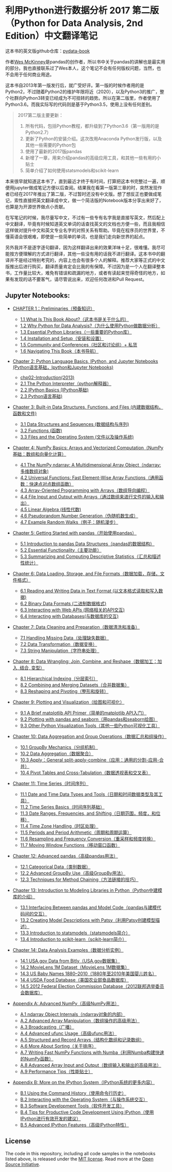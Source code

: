 # 利用Python进行数据分析 2017 第二版 （Python for Data Analysis, 2nd Edition）中文翻译笔记

这本书的英文版github仓库：[pydata-book](https://github.com/wesm/pydata-book)

作者[Wes McKinney](https://github.com/wesm)是pandas的创作者，所以书中关于pandas的讲解也是最实用的部分。我也直接联系过了Wes本人，这个笔记不会有任何版权问题，当然，也不会用于任何商业用途。

这本书自2013年第一版发行后，就广受好评。第一版的时候作者用的是Python2，不过随着Python2的维护年限将近（2020），以及Python3的推广，整个社群向Python3转变已经成为不可扭转的趋势。所以在第二版里，作者使用了Python3.6。而我实际写的代码则是基于Python3.5，使用上没有任何差别。


> 2017第二版主要更新：
>1. 所有代码，包括Python教程，都升级到了Python3.6（第一版用的是Python2.7）
>2. 更新了Python的安装介绍。这次改用Anaconda Python发行版，以及其他一些需要的Python包
>3. 使用了最新的2017版pandas
>4. 新增了一章，用来介绍pandas的高级应用工具，和其他一些有用的小贴士
>5. 简单介绍了如何使用statsmodels和scikit-learn


本来很早就知道这本书了，直到最近才终于有时间，打算把这本书完整过一遍，顺便用jupyter做成笔记方便以后查阅。结果我在看第一版第三章的时，突然发现作者已经在2017年推出了第二版，不过暂时还没有中文版。想了想反正也要做成笔记，索性直接把英文翻译成中文，做一个简洁版的Notebook版本分享出来好了，也算是为开源世界做点小贡献。

在写笔记的时候，我尽量写中文，不过有一些专有名字我是直接写英文，然后配上中文翻译，毕竟有时候知道英文单词的话查找英文的文档也方便一些，而且我相信这样做对提升中文和英文专业名字的对照关系有帮助。毕竟在程序员的世界里，不懂英语会很艰难，即使是一些简单的单词，也是我们走向新世界的起点。

另外我并不是逐字逐句翻译，因为这样翻译出来的效果洋味十足，很难懂。我尽可能按方便理解的方式进行翻译，其他一些没有用的话我不进行翻译。这本书中的翻译并不是经过特别考究的，内容上也会有很多个人的解释。推荐大家等正式的中文版推出后进行购买，翻译质量肯定会比我的有保障。不过因为是一个人在翻译整本书，工作量比较大，难免有错误和疏漏的地方，或者有读起来觉得奇怪的地方，如果有发现的话不要客气，请尽管说出来，欢迎任何改进和Pull Request。



## Jupyter Notebooks:


* [CHAPTER 1：Preliminaries（预备知识）](http://nbviewer.jupyter.org/github/646420882/pydata-notebook/tree/master/Chapter-01/)
  - [1.1 What Is This Book About?（这本书是关于什么的）](http://nbviewer.jupyter.org/github/646420882/pydata-notebook/blob/master/Chapter-01/1.1%20What%20Is%20This%20Book%20About%3F%EF%BC%88%E8%BF%99%E6%9C%AC%E4%B9%A6%E6%98%AF%E5%85%B3%E4%BA%8E%E4%BB%80%E4%B9%88%E7%9A%84%EF%BC%89.ipynb)
  - [1.2 Why Python for Data Analysis?（为什么使用Python做数据分析）](http://nbviewer.jupyter.org/github/646420882/pydata-notebook/blob/master/Chapter-01/1.2%20Why%20Python%20for%20Data%20Analysis%3F%EF%BC%88%E4%B8%BA%E4%BB%80%E4%B9%88%E4%BD%BF%E7%94%A8Python%E5%81%9A%E6%95%B0%E6%8D%AE%E5%88%86%E6%9E%90%EF%BC%89.ipynb)
  - [1.3 Essential Python Libraries（一些重要的Python库）](http://nbviewer.jupyter.org/github/646420882/pydata-notebook/blob/master/Chapter-01/1.3%20Essential%20Python%20Libraries%EF%BC%88%E4%B8%80%E4%BA%9B%E9%87%8D%E8%A6%81%E7%9A%84Python%E5%BA%93%EF%BC%89.ipynb)
  - [1.4 Installation and Setup（安装和设置）](http://nbviewer.jupyter.org/github/646420882/pydata-notebook/blob/master/Chapter-01/1.4%20Installation%20and%20Setup%EF%BC%88%E5%AE%89%E8%A3%85%E5%92%8C%E8%AE%BE%E7%BD%AE%EF%BC%89.ipynb)
  - [1.5 Community and Conferences（社区和讨论组）+ 私货](http://nbviewer.jupyter.org/github/646420882/pydata-notebook/blob/master/Chapter-01/1.5%20Community%20and%20Conferences%EF%BC%88%E7%A4%BE%E5%8C%BA%E5%92%8C%E8%AE%A8%E8%AE%BA%E7%BB%84%EF%BC%89.ipynb)
  - [1.6 Navigating This Book（本书导航）](http://nbviewer.jupyter.org/github/646420882/pydata-notebook/blob/master/Chapter-01/1.6%20Navigating%20This%20Book%EF%BC%88%E6%9C%AC%E4%B9%A6%E5%AF%BC%E8%88%AA%EF%BC%89.ipynb)



* [Chapter 2: Python Language Basics, IPython, and Jupyter Notebooks (Python语言基础，Ipython和Jupyter Notebooks)](http://nbviewer.jupyter.org/github/646420882/pydata-notebook/tree/master/Chapter-02/)
  - [chp02-Introduction(2013)](http://nbviewer.jupyter.org/github/646420882/pydata-notebook/blob/master/Chapter-02/chp02-Introduction%282013%29.ipynb)
  - [2.1 The Python Interpreter（python解释器）](http://nbviewer.jupyter.org/github/646420882/pydata-notebook/blob/master/Chapter-02/2.1%20The%20Python%20Interpreter%EF%BC%88python%E8%A7%A3%E9%87%8A%E5%99%A8%EF%BC%89.ipynb)
  - [2.2 IPython Basics (IPython基础)](http://nbviewer.jupyter.org/github/646420882/pydata-notebook/blob/master/Chapter-02/2.2%20IPython%E5%9F%BA%E7%A1%80.ipynb)
  - [2.3 Python语言基础)](http://nbviewer.jupyter.org/github/646420882/pydata-notebook/blob/master/Chapter-02/2.3%20Python%E8%AF%AD%E8%A8%80%E5%9F%BA%E7%A1%80.ipynb)



* [Chapter 3: Built-in Data Structures, Functions, and Files (内建数据结构，函数和文件)](http://nbviewer.jupyter.org/github/646420882/pydata-notebook/tree/master/Chapter-03/)
  - [3.1 Data Structures and Sequences (数据结构与序列)](http://nbviewer.jupyter.org/github/646420882/pydata-notebook/blob/master/Chapter-03/3.1%20Data%20Structures%20and%20Sequences%20%28%E6%95%B0%E6%8D%AE%E7%BB%93%E6%9E%84%E4%B8%8E%E5%BA%8F%E5%88%97%29.ipynb)
  - [3.2 Functions (函数)](http://nbviewer.jupyter.org/github/646420882/pydata-notebook/blob/master/Chapter-03/3.2%20Functions%20%28%E5%87%BD%E6%95%B0%29.ipynb)
  - [3.3 Files and the Operating System (文件以及操作系统)](http://nbviewer.jupyter.org/github/646420882/pydata-notebook/blob/master/Chapter-03/3.3%20Files%20and%20the%20Operating%20System%20%28%E6%96%87%E4%BB%B6%E4%BB%A5%E5%8F%8A%E6%93%8D%E4%BD%9C%E7%B3%BB%E7%BB%9F%29.ipynb)


* [Chapter 4: NumPy Basics: Arrays and Vectorized Computation（NumPy基础：数组和向量化计算）](http://nbviewer.jupyter.org/github/646420882/pydata-notebook/tree/master/Chapter-04/)
  - [4.1 The NumPy ndarray: A Multidimensional Array Object（ndarray: 多维数组对象)](http://nbviewer.jupyter.org/github/646420882/pydata-notebook/blob/master/Chapter-04/4.1%20The%20NumPy%20ndarray%EF%BC%88%E5%A4%9A%E7%BB%B4%E6%95%B0%E7%BB%84%E5%AF%B9%E8%B1%A1%EF%BC%89.ipynb)
  - [4.2 Universal Functions: Fast Element-Wise Array Functions（通用函数：快速点对点数组函数）](http://nbviewer.jupyter.org/github/646420882/pydata-notebook/blob/master/Chapter-04/4.2%20Universal%20Functions%20%28%E9%80%9A%E7%94%A8%E5%87%BD%E6%95%B0%29.ipynb)
  - [4.3 Array-Oriented Programming with Arrays（数组导向编程）](http://nbviewer.jupyter.org/github/646420882/pydata-notebook/blob/master/Chapter-04/4.3%20Array-Oriented%20Programming%20with%20Arrays%EF%BC%88%E6%95%B0%E7%BB%84%E5%AF%BC%E5%90%91%E7%BC%96%E7%A8%8B%EF%BC%89.ipynb)
  - [4.4 File Input and Output with Arrays（通过数组来进行文件的输入和输出）](http://nbviewer.jupyter.org/github/646420882/pydata-notebook/blob/master/Chapter-04/4.4%20File%20Input%20and%20Output%20with%20Arrays%EF%BC%88%E9%80%9A%E8%BF%87%E6%95%B0%E7%BB%84%E6%9D%A5%E8%BF%9B%E8%A1%8C%E6%96%87%E4%BB%B6%E7%9A%84%E8%BE%93%E5%85%A5%E5%92%8C%E8%BE%93%E5%87%BA%EF%BC%89.ipynb)
  - [4.5 Linear Algebra (线性代数)](http://nbviewer.jupyter.org/github/646420882/pydata-notebook/blob/master/Chapter-04/4.5%20Linear%20Algebra%20%28%E7%BA%BF%E6%80%A7%E4%BB%A3%E6%95%B0%29.ipynb)
  - [4.6 Pseudorandom Number Generation（伪随机数生成）](http://nbviewer.jupyter.org/github/646420882/pydata-notebook/blob/master/Chapter-04/4.6%20Pseudorandom%20Number%20Generation%EF%BC%88%E4%BC%AA%E9%9A%8F%E6%9C%BA%E6%95%B0%E7%94%9F%E6%88%90%EF%BC%89.ipynb)
  - [4.7 Example Random Walks（例子：随机漫步）](http://nbviewer.jupyter.org/github/646420882/pydata-notebook/blob/master/Chapter-04/4.7%20Example%20Random%20Walks%EF%BC%88%E4%B8%80%E4%B8%AA%E4%BE%8B%E5%AD%90%EF%BC%9A%E9%9A%8F%E6%9C%BA%E6%BC%AB%E6%AD%A5%EF%BC%89.ipynb)


* [Chapter 5: Getting Started with pandas（开始使用pandas）](http://nbviewer.jupyter.org/github/646420882/pydata-notebook/tree/master/Chapter-05/)
  - [5.1 Introduction to pandas Data Structures（pandas的数据结构）](http://nbviewer.jupyter.org/github/646420882/pydata-notebook/blob/master/Chapter-05/5.1%20Introduction%20to%20pandas%20Data%20Structures%EF%BC%88pandas%E7%9A%84%E6%95%B0%E6%8D%AE%E7%BB%93%E6%9E%84%EF%BC%89.ipynb)
  - [5.2 Essential Functionality（主要功能）](http://nbviewer.jupyter.org/github/646420882/pydata-notebook/blob/master/Chapter-05/5.2%20Essential%20Functionality%EF%BC%88%E4%B8%BB%E8%A6%81%E5%8A%9F%E8%83%BD%EF%BC%89.ipynb)
  - [5.3 Summarizing and Computing Descriptive Statistics（汇总和描述性统计）](http://nbviewer.jupyter.org/github/646420882/pydata-notebook/blob/master/Chapter-05/5.3%20Summarizing%20and%20Computing%20Descriptive%20Statistics%EF%BC%88%E6%80%BB%E7%BB%93%E5%92%8C%E6%8F%8F%E8%BF%B0%E6%80%A7%E7%BB%9F%E8%AE%A1%EF%BC%89.ipynb)


* [Chapter 6: Data Loading, Storage, and File Formats（数据加载，存储，文件格式）](http://nbviewer.jupyter.org/github/646420882/pydata-notebook/tree/master/Chapter-06/)
  - [6.1 Reading and Writing Data in Text Format (以文本格式读取和写入数据)](http://nbviewer.jupyter.org/github/646420882/pydata-notebook/blob/master/Chapter-06/6.1%20Reading%20and%20Writing%20Data%20in%20Text%20Format%20%28%E4%BB%A5%E6%96%87%E6%9C%AC%E6%A0%BC%E5%BC%8F%E8%AF%BB%E5%8F%96%E5%92%8C%E5%86%99%E5%85%A5%E6%95%B0%E6%8D%AE%29.ipynb)
  - [6.2 Binary Data Formats (二进制数据格式)](http://nbviewer.jupyter.org/github/646420882/pydata-notebook/blob/master/Chapter-06/6.2%20Binary%20Data%20Formats%20%28%E4%BA%8C%E8%BF%9B%E5%88%B6%E6%95%B0%E6%8D%AE%E6%A0%BC%E5%BC%8F%29.ipynb)
  - [6.3 Interacting with Web APIs (网络相关的API交互)](http://nbviewer.jupyter.org/github/646420882/pydata-notebook/blob/master/Chapter-06/6.3%20Interacting%20with%20Web%20APIs%20%28%E7%BD%91%E7%BB%9C%E7%9B%B8%E5%85%B3%E7%9A%84API%E4%BA%A4%E4%BA%92%29.ipynb)
  - [6.4 Interacting with Databases(与数据库的交互)](http://nbviewer.jupyter.org/github/646420882/pydata-notebook/blob/master/Chapter-06/6.4%20Interacting%20with%20Databases%28%E4%B8%8E%E6%95%B0%E6%8D%AE%E5%BA%93%E7%9A%84%E4%BA%A4%E4%BA%92%29.ipynb)


* [Chapter 7: Data Cleaning and Preparation（数据清洗和准备）](http://nbviewer.jupyter.org/github/646420882/pydata-notebook/tree/master/Chapter-07/)
  - [7.1 Handling Missing Data（处理缺失数据）](http://nbviewer.jupyter.org/github/646420882/pydata-notebook/blob/master/Chapter-07/7.1%20Handling%20Missing%20Data%EF%BC%88%E5%A4%84%E7%90%86%E7%BC%BA%E5%A4%B1%E6%95%B0%E6%8D%AE%EF%BC%89.ipynb)
  - [7.2 Data Transformation（数据变换）](http://nbviewer.jupyter.org/github/646420882/pydata-notebook/blob/master/Chapter-07/7.2%20Data%20Transformation%EF%BC%88%E6%95%B0%E6%8D%AE%E5%8F%98%E6%8D%A2%EF%BC%89.ipynb)
  - [7.3 String Manipulation（字符串处理）](http://nbviewer.jupyter.org/github/646420882/pydata-notebook/blob/master/Chapter-07/7.3%20String%20Manipulation%EF%BC%88%E5%AD%97%E7%AC%A6%E4%B8%B2%E5%A4%84%E7%90%86%EF%BC%89.ipynb)


* [Chapter 8: Data Wrangling: Join, Combine, and Reshape（数据加工：加入, 结合, 变型）](http://nbviewer.jupyter.org/github/646420882/pydata-notebook/tree/master/Chapter-08/)
  - [8.1 Hierarchical Indexing（分层索引）](http://nbviewer.jupyter.org/github/646420882/pydata-notebook/blob/master/Chapter-08/8.1%20Hierarchical%20Indexing%EF%BC%88%E5%88%86%E5%B1%82%E7%B4%A2%E5%BC%95%EF%BC%89.ipynb)
  - [8.2 Combining and Merging Datasets（合并数据集）](http://nbviewer.jupyter.org/github/646420882/pydata-notebook/blob/master/Chapter-08/8.2%20Combining%20and%20Merging%20Datasets%EF%BC%88%E5%90%88%E5%B9%B6%E6%95%B0%E6%8D%AE%E9%9B%86%EF%BC%89.ipynb)
  - [8.3 Reshaping and Pivoting（整形和旋转）](http://nbviewer.jupyter.org/github/646420882/pydata-notebook/blob/master/Chapter-08/8.3%20Reshaping%20and%20Pivoting%EF%BC%88%E6%95%B4%E5%BD%A2%E5%92%8C%E6%97%8B%E8%BD%AC%EF%BC%89.ipynb)


* [Chapter 9: Plotting and Visualization（绘图和可视化）](http://nbviewer.jupyter.org/github/646420882/pydata-notebook/tree/master/Chapter-09/)
  - [9.1 A Brief matplotlib API Primer（简单的matplotlib API入门）](http://nbviewer.jupyter.org/github/646420882/pydata-notebook/blob/master/Chapter-09/9.1%20A%20Brief%20matplotlib%20API%20Primer%EF%BC%88%E4%B8%80%E4%B8%AA%E7%AE%80%E5%8D%95%E7%9A%84matplotlib%20API%E5%85%A5%E9%97%A8%EF%BC%89.ipynb)
  - [9.2 Plotting with pandas and seaborn（用pandas和seaborn绘图）](http://nbviewer.jupyter.org/github/646420882/pydata-notebook/blob/master/Chapter-09/9.2%20Plotting%20with%20pandas%20and%20seaborn%EF%BC%88%E7%94%A8pandas%E5%92%8Cseaborn%E7%BB%98%E5%9B%BE%EF%BC%89.ipynb)
  - [9.3 Other Python Visualization Tools（其他一些Python可视化工具）](http://nbviewer.jupyter.org/github/646420882/pydata-notebook/blob/master/Chapter-09/9.3%20Other%20Python%20Visualization%20Tools%EF%BC%88%E5%85%B6%E4%BB%96%E4%B8%80%E4%BA%9BPython%E5%8F%AF%E8%A7%86%E5%8C%96%E5%B7%A5%E5%85%B7%EF%BC%89.ipynb)


* [Chapter 10: Data Aggregation and Group Operations（数据汇总和组操作）](http://nbviewer.jupyter.org/github/646420882/pydata-notebook/tree/master/Chapter-10/)
  - [10.1 GroupBy Mechanics（分组机制）](http://nbviewer.jupyter.org/github/646420882/pydata-notebook/blob/master/Chapter-10/10.1%20GroupBy%20Mechanics%EF%BC%88%E5%88%86%E7%BB%84%E6%9C%BA%E5%88%B6%EF%BC%89.ipynb)
  - [10.2 Data Aggregation（数据聚合）](http://nbviewer.jupyter.org/github/646420882/pydata-notebook/blob/master/Chapter-10/10.2%20Data%20Aggregation%EF%BC%88%E6%95%B0%E6%8D%AE%E8%81%9A%E5%90%88%EF%BC%89.ipynb)
  - [10.3 Apply：General split-apply-combine（应用：通用的分割-应用-合并）](http://nbviewer.jupyter.org/github/646420882/pydata-notebook/blob/master/Chapter-10/10.3%20Apply%EF%BC%9AGeneral%20split-apply-combine%EF%BC%88%E5%BA%94%E7%94%A8%EF%BC%9A%E9%80%9A%E5%B8%B8%E7%9A%84%E5%88%86%E5%89%B2-%E5%BA%94%E7%94%A8-%E5%90%88%E5%B9%B6%EF%BC%89.ipynb)
  - [10.4 Pivot Tables and Cross-Tabulation（数据透视表和交叉表）](http://nbviewer.jupyter.org/github/646420882/pydata-notebook/blob/master/Chapter-10/10.4%20Pivot%20Tables%20and%20Cross-Tabulation%EF%BC%88%E6%95%B0%E6%8D%AE%E9%80%8F%E8%A7%86%E8%A1%A8%E5%92%8C%E4%BA%A4%E5%8F%89%E8%A1%A8%EF%BC%89.ipynb)



* [Chapter 11: Time Series（时间序列）](http://nbviewer.jupyter.org/github/646420882/pydata-notebook/tree/master/Chapter-11/)
  - [11.1 Date and Time Data Types and Tools（日期和时间数据类型及其工具）](http://nbviewer.jupyter.org/github/646420882/pydata-notebook/blob/master/Chapter-11/11.1%20Date%20and%20Time%20Data%20Types%20and%20Tools%EF%BC%88%E6%97%A5%E6%9C%9F%E5%92%8C%E6%97%B6%E9%97%B4%E6%95%B0%E6%8D%AE%E7%B1%BB%E5%9E%8B%E5%8F%8A%E5%85%B6%E5%B7%A5%E5%85%B7%EF%BC%89.ipynb)
  - [11.2 Time Series Basics（时间序列基础）](http://nbviewer.jupyter.org/github/646420882/pydata-notebook/blob/master/Chapter-11/11.2%20Time%20Series%20Basics%EF%BC%88%E6%97%B6%E9%97%B4%E5%BA%8F%E5%88%97%E5%9F%BA%E7%A1%80%EF%BC%89.ipynb)
  - [11.3 Date Ranges, Frequencies, and Shifting（日期范围，频度，和位移）](http://nbviewer.jupyter.org/github/646420882/pydata-notebook/blob/master/Chapter-11/11.3%20Date%20Ranges%2C%20Frequencies%2C%20and%20Shifting%EF%BC%88%E6%97%A5%E6%9C%9F%E8%8C%83%E5%9B%B4%EF%BC%8C%E9%A2%91%E5%BA%A6%EF%BC%8C%E5%92%8C%E4%BD%8D%E7%A7%BB%EF%BC%89.ipynb)
  - [11.4 Time Zone Handling（时区处理）](http://nbviewer.jupyter.org/github/646420882/pydata-notebook/blob/master/Chapter-11/11.4%20Time%20Zone%20Handling%EF%BC%88%E6%97%B6%E5%8C%BA%E5%A4%84%E7%90%86%EF%BC%89.ipynb)
  - [11.5 Periods and Period Arithmetic（周期和周期运算）](http://nbviewer.jupyter.org/github/646420882/pydata-notebook/blob/master/Chapter-11/11.5%20Periods%20and%20Period%20Arithmetic%EF%BC%88%E5%91%A8%E6%9C%9F%E5%92%8C%E5%91%A8%E6%9C%9F%E8%BF%90%E7%AE%97%EF%BC%89.ipynb)
  - [11.6 Resampling and Frequency Conversion（重采样和频度转换）](http://nbviewer.jupyter.org/github/646420882/pydata-notebook/blob/master/Chapter-11/11.6%20Resampling%20and%20Frequency%20Conversion%EF%BC%88%E9%87%8D%E9%87%87%E6%A0%B7%E5%92%8C%E9%A2%91%E5%BA%A6%E8%BD%AC%E6%8D%A2%EF%BC%89.ipynb)
  - [11.7 Moving Window Functions（移动窗口函数）](http://nbviewer.jupyter.org/github/646420882/pydata-notebook/blob/master/Chapter-11/11.7%20Moving%20Window%20Functions%EF%BC%88%E7%A7%BB%E5%8A%A8%E7%AA%97%E5%8F%A3%E5%87%BD%E6%95%B0%EF%BC%89.ipynb)



* [Chapter 12: Advanced pandas（高级pandas用法）](http://nbviewer.jupyter.org/github/646420882/pydata-notebook/tree/master/Chapter-12/)
  - [12.1 Categorical Data（类别数据）](http://nbviewer.jupyter.org/github/646420882/pydata-notebook/blob/master/Chapter-12/12.1%20Categorical%20Data%EF%BC%88%E7%B1%BB%E5%88%AB%E6%95%B0%E6%8D%AE%EF%BC%89.ipynb)
  - [12.2 Advanced GroupBy Use（高级GroupBy用法）](http://nbviewer.jupyter.org/github/646420882/pydata-notebook/blob/master/Chapter-12/12.2%20Advanced%20GroupBy%20Use%EF%BC%88%E9%AB%98%E7%BA%A7GroupBy%E7%94%A8%E6%B3%95%EF%BC%89.ipynb)
  - [12.3 Techniques for Method Chaining（方法链接的技巧）](http://nbviewer.jupyter.org/github/646420882/pydata-notebook/blob/master/Chapter-12/12.3%20Techniques%20for%20Method%20Chaining%EF%BC%88%E6%96%B9%E6%B3%95%E9%93%BE%E6%8E%A5%E7%9A%84%E6%8A%80%E5%B7%A7%EF%BC%89.ipynb)



* [Chapter 13: Introduction to Modeling Libraries in Python（Python中建模库的介绍）](http://nbviewer.jupyter.org/github/646420882/pydata-notebook/tree/master/Chapter-13/)
  - [13.1 Interfacing Between pandas and Model Code（pandas与建模代码间的交互）](http://nbviewer.jupyter.org/github/646420882/pydata-notebook/blob/master/Chapter-13/13.1%20Interfacing%20Between%20pandas%20and%20Model%20Code%EF%BC%88pandas%E4%B8%8E%E5%BB%BA%E6%A8%A1%E4%BB%A3%E7%A0%81%E9%97%B4%E7%9A%84%E4%BA%A4%E4%BA%92%EF%BC%89.ipynb)
  - [13.2 Creating Model Descriptions with Patsy（利用Patsy创建模型描述）](http://nbviewer.jupyter.org/github/646420882/pydata-notebook/blob/master/Chapter-13/13.2%20Creating%20Model%20Descriptions%20with%20Patsy%EF%BC%88%E5%88%A9%E7%94%A8Patsy%E5%88%9B%E5%BB%BA%E6%A8%A1%E5%9E%8B%E6%8F%8F%E8%BF%B0%EF%BC%89.ipynb)
  - [13.3 Introduction to statsmodels（statsmodels简介）](http://nbviewer.jupyter.org/github/646420882/pydata-notebook/blob/master/Chapter-13/13.3%20Introduction%20to%20statsmodels%EF%BC%88statsmodels%E7%AE%80%E4%BB%8B%EF%BC%89.ipynb)
  - [13.4 Introduction to scikit-learn（scikit-learn简介）](http://nbviewer.jupyter.org/github/646420882/pydata-notebook/blob/master/Chapter-13/13.4%20Introduction%20to%20scikit-learn%EF%BC%88scikit-learn%E7%AE%80%E4%BB%8B%EF%BC%89.ipynb)



* [Chapter 14: Data Analysis Examples（数据分析实例）](http://nbviewer.jupyter.org/github/646420882/pydata-notebook/tree/master/Chapter-14/)
  - [14.1 USA.gov Data from Bitly（USA.gov数据集）](http://nbviewer.jupyter.org/github/646420882/pydata-notebook/blob/master/Chapter-14/14.1%20USA.gov%20Data%20from%20Bitly%EF%BC%88USA.gov%E6%95%B0%E6%8D%AE%E9%9B%86%EF%BC%89.ipynb)
  - [14.2 MovieLens 1M Dataset（MovieLens 1M数据集）](http://nbviewer.jupyter.org/github/646420882/pydata-notebook/blob/master/Chapter-14/14.2%20MovieLens%201M%20Dataset%EF%BC%88MovieLens%201M%E6%95%B0%E6%8D%AE%E9%9B%86%EF%BC%89.ipynb)
  - [14.3 US Baby Names 1880–2010（1880年至2010年美国婴儿姓名）](http://nbviewer.jupyter.org/github/646420882/pydata-notebook/blob/master/Chapter-14/14.3%20US%20Baby%20Names%201880%E2%80%932010%EF%BC%881880%E5%B9%B4%E8%87%B32010%E5%B9%B4%E7%BE%8E%E5%9B%BD%E5%A9%B4%E5%84%BF%E5%A7%93%E5%90%8D%EF%BC%89.ipynb)
  - [14.4 USDA Food Database（美国农业部食品数据库）](http://nbviewer.jupyter.org/github/646420882/pydata-notebook/blob/master/Chapter-14/14.4%20USDA%20Food%20Database%EF%BC%88USDA%E9%A3%9F%E5%93%81%E6%95%B0%E6%8D%AE%E5%BA%93%EF%BC%89.ipynb)
  - [14.5 2012 Federal Election Commission Database（2012联邦选举委员会数据库）](http://nbviewer.jupyter.org/github/646420882/pydata-notebook/blob/master/Chapter-14/14.5%202012%20Federal%20Election%20Commission%20Database%EF%BC%882012%E8%81%94%E9%82%A6%E9%80%89%E4%B8%BE%E5%A7%94%E5%91%98%E4%BC%9A%E6%95%B0%E6%8D%AE%E5%BA%93%EF%BC%89.ipynb)



* [Appendix A: Advanced NumPy（高级NumPy用法）](http://nbviewer.jupyter.org/github/646420882/pydata-notebook/tree/master/Appendix-A/)
  - [A.1 ndarray Object Internals（ndarray对象的内部）](http://nbviewer.jupyter.org/github/646420882/pydata-notebook/blob/master/Appendix-A/A.1%20ndarray%20Object%20Internals%EF%BC%88ndarray%E5%AF%B9%E8%B1%A1%E7%9A%84%E5%86%85%E9%83%A8%EF%BC%89.ipynb)
  - [A.2 Advanced Array Manipulation（数组操作的高级用法）](http://nbviewer.jupyter.org/github/646420882/pydata-notebook/blob/master/Appendix-A/A.2%20Advanced%20Array%20Manipulation%EF%BC%88%E6%95%B0%E7%BB%84%E6%93%8D%E4%BD%9C%E7%9A%84%E9%AB%98%E7%BA%A7%E7%94%A8%E6%B3%95%EF%BC%89.ipynb)
  - [A.3 Broadcasting（广播）](http://nbviewer.jupyter.org/github/646420882/pydata-notebook/blob/master/Appendix-A/A.3%20Broadcasting%EF%BC%88%E5%B9%BF%E6%92%AD%EF%BC%89.ipynb)
  - [A.4 Advanced ufunc Usage（高级ufunc用法）](http://nbviewer.jupyter.org/github/646420882/pydata-notebook/blob/master/Appendix-A/A.4%20Advanced%20ufunc%20Usage%EF%BC%88%E9%AB%98%E7%BA%A7ufunc%E7%94%A8%E6%B3%95%EF%BC%89.ipynb)
  - [A.5 Structured and Record Arrays（结构化数组和记录数组）](http://nbviewer.jupyter.org/github/646420882/pydata-notebook/blob/master/Appendix-A/A.5%20Structured%20and%20Record%20Arrays%EF%BC%88%E7%BB%93%E6%9E%84%E5%8C%96%E6%95%B0%E7%BB%84%E5%92%8C%E8%AE%B0%E5%BD%95%E6%95%B0%E7%BB%84%EF%BC%89.ipynb)
  - [A.6 More About Sorting（关于排序）](http://nbviewer.jupyter.org/github/646420882/pydata-notebook/blob/master/Appendix-A/A.6%20More%20About%20Sorting%EF%BC%88%E5%85%B3%E4%BA%8E%E6%8E%92%E5%BA%8F%EF%BC%89.ipynb)
  - [A.7 Writing Fast NumPy Functions with Numba（利用Numba构建快速的NumPy函数）](http://nbviewer.jupyter.org/github/646420882/pydata-notebook/blob/master/Appendix-A/A.7%20Writing%20Fast%20NumPy%20Functions%20with%20Numba%EF%BC%88%E5%88%A9%E7%94%A8Numba%E6%9E%84%E5%BB%BA%E5%BF%AB%E9%80%9F%E7%9A%84NumPy%E5%87%BD%E6%95%B0%EF%BC%89.ipynb)
  - [A.8 Advanced Array Input and Output（数组输入和输出的高级用法）](http://nbviewer.jupyter.org/github/646420882/pydata-notebook/blob/master/Appendix-A/A.8%20Advanced%20Array%20Input%20and%20Output%EF%BC%88%E6%95%B0%E7%BB%84%E8%BE%93%E5%85%A5%E5%92%8C%E8%BE%93%E5%87%BA%E7%9A%84%E9%AB%98%E7%BA%A7%E7%94%A8%E6%B3%95%EF%BC%89.ipynb)
  - [A.9 Performance Tips（性能贴士）](http://nbviewer.jupyter.org/github/646420882/pydata-notebook/blob/master/Appendix-A/A.9%20Performance%20Tips%EF%BC%88%E6%80%A7%E8%83%BD%E8%B4%B4%E5%A3%AB%EF%BC%89.ipynb)


* [Appendix B: More on the IPython System（IPython系统的更多内容）](http://nbviewer.jupyter.org/github/646420882/pydata-notebook/tree/master/Appendix-B/)
  - [B.1 Using the Command History（使用命令行历史）](http://nbviewer.jupyter.org/github/646420882/pydata-notebook/blob/master/Appendix-B/B.1%20Using%20the%20Command%20History%EF%BC%88%E4%BD%BF%E7%94%A8%E5%91%BD%E4%BB%A4%E8%A1%8C%E5%8E%86%E5%8F%B2%EF%BC%89.ipynb)
  - [B.2 Interacting with the Operating System（与操作系统交互）](http://nbviewer.jupyter.org/github/646420882/pydata-notebook/blob/master/Appendix-B/B.2%20Interacting%20with%20the%20Operating%20System%EF%BC%88%E4%B8%8E%E6%93%8D%E4%BD%9C%E7%B3%BB%E7%BB%9F%E4%BA%A4%E4%BA%92%EF%BC%89.ipynb)
  - [B.3 Software Development Tools（软件开发工具）](http://nbviewer.jupyter.org/github/646420882/pydata-notebook/blob/master/Appendix-B/B.3%20Software%20Development%20Tools%EF%BC%88%E8%BD%AF%E4%BB%B6%E5%BC%80%E5%8F%91%E5%B7%A5%E5%85%B7%EF%BC%89.ipynb)
  - [B.4 Tips for Productive Code Development Using IPython（使用IPython进行有效开发的建议）](http://nbviewer.jupyter.org/github/646420882/pydata-notebook/blob/master/Appendix-B/B.4%20Tips%20for%20Productive%20Code%20Development%20Using%20IPython%EF%BC%88%E4%BD%BF%E7%94%A8IPython%E8%BF%9B%E8%A1%8C%E6%9C%89%E6%95%88%E5%BC%80%E5%8F%91%E7%9A%84%E5%BB%BA%E8%AE%AE%EF%BC%89.ipynb)
  - [B.5 Advanced IPython Features（高级IPython特性）](http://nbviewer.jupyter.org/github/646420882/pydata-notebook/blob/master/Appendix-B/B.5%20Advanced%20IPython%20Features%EF%BC%88%E9%AB%98%E7%BA%A7IPython%E7%89%B9%E6%80%A7%EF%BC%89.ipynb)


<!--

-->


## License

The code in this repository, including all code samples in the notebooks listed
above, is released under the [MIT license](LICENSE-CODE). Read more at the
[Open Source Initiative](https://opensource.org/licenses/MIT).
